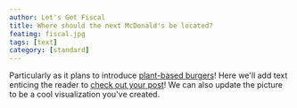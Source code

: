 ```yaml
---
author: Let's Get Fiscal
title: Where should the next McDonald's be located?
featimg: fiscal.jpg
tags: [text]
category: [standard]
---
```


Particularly as it plans to introduce <a href = "https://www.bbc.com/news/business-54883140#:~:text=Fast%20food%20giant%20McDonald's%20has,chicken%20substitutes%20and%20breakfast%20sandwiches." target="blank">plant-based burgers</a>!  Here we'll add text enticing the reader to <a href="https://stat231-f20.github.io/Blog-LetsGetFiscal/" target="blank">check out your post</a>!  We can also update the picture to be a cool visualization you've created.

